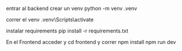 entrar al backend crear un venv
python -m venv .venv

correr el venv
.venv\Scripts\activate

instalar requirements
pip install -r requirements.txt


En el Frontend acceder y cd frontend y correr
npm install
npm run dev